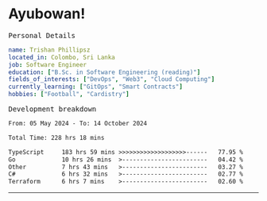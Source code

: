 # Ayubowan!

<samp>Personal Details</samp>

```yaml
name: Trishan Phillipsz
located_in: Colombo, Sri Lanka
job: Software Engineer
education: ["B.Sc. in Software Engineering (reading)"]
fields_of_interests: ["DevOps", "Web3", "Cloud Computing"]
currently_learning: ["GitOps", "Smart Contracts"]
hobbies: ["Football", "Cardistry"]
```

<samp>Development breakdown</samp>

<!--START_SECTION:waka-->

```txt
From: 05 May 2024 - To: 14 October 2024

Total Time: 228 hrs 18 mins

TypeScript     183 hrs 59 mins >>>>>>>>>>>>>>>>>>>------   77.95 %
Go             10 hrs 26 mins  >------------------------   04.42 %
Other          7 hrs 43 mins   >------------------------   03.27 %
C#             6 hrs 32 mins   >------------------------   02.77 %
Terraform      6 hrs 7 mins    >------------------------   02.60 %
```

<!--END_SECTION:waka-->

---
